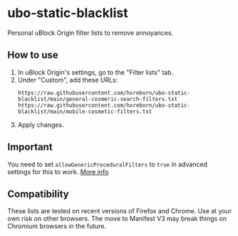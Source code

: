 # ubo-static-blacklist

Personal uBlock Origin filter lists to remove annoyances.

## How to use

1.  In uBlock Origin's settings, go to the "Filter lists" tab.
2.  Under "Custom", add these URLs:
    ```
    https://raw.githubusercontent.com/hxreborn/ubo-static-blacklist/main/general-cosmeric-search-filters.txt
    https://raw.githubusercontent.com/hxreborn/ubo-static-blacklist/main/mobile-cosmetic-filters.txt
    ```
3.  Apply changes.

## Important

You need to set `allowGenericProceduralFilters` to `true` in advanced settings for this to work.
[More info](https://github.com/gorhill/uBlock/wiki/Advanced-settings#allowgenericproceduralfilters)

## Compatibility

These lists are tested on recent versions of Firefox and Chrome. Use at your own risk on other browsers.
The move to Manifest V3 may break things on Chromium browsers in the future.
